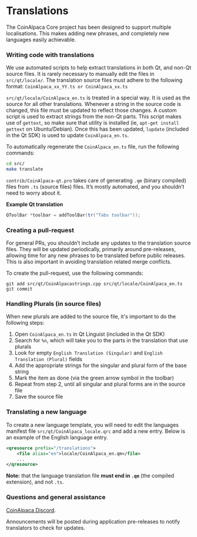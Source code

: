 Translations
============

The CoinAlpaca Core project has been designed to support multiple localisations. This makes adding new phrases, and completely new languages easily achievable.

### Writing code with translations
We use automated scripts to help extract translations in both Qt, and non-Qt source files. It is rarely necessary to manually edit the files in `src/qt/locale/`. The translation source files must adhere to the following format:
`CoinAlpaca_xx_YY.ts or CoinAlpaca_xx.ts`

`src/qt/locale/CoinAlpaca_en.ts` is treated in a special way. It is used as the source for all other translations. Whenever a string in the source code is changed, this file must be updated to reflect those changes. A custom script is used to extract strings from the non-Qt parts. This script makes use of `gettext`, so make sure that utility is installed (ie, `apt-get install gettext` on Ubuntu/Debian). Once this has been updated, `lupdate` (included in the Qt SDK) is used to update `CoinAlpaca_en.ts`.

To automatically regenerate the `CoinAlpaca_en.ts` file, run the following commands:
```sh
cd src/
make translate
```

`contrib/CoinAlpaca-qt.pro` takes care of generating `.qm` (binary compiled) files from `.ts` (source files) files. It’s mostly automated, and you shouldn’t need to worry about it.

**Example Qt translation**
```cpp
QToolBar *toolbar = addToolBar(tr("Tabs toolbar"));
```

### Creating a pull-request
For general PRs, you shouldn’t include any updates to the translation source files. They will be updated periodically, primarily around pre-releases, allowing time for any new phrases to be translated before public releases. This is also important in avoiding translation related merge conflicts.

To create the pull-request, use the following commands:
```
git add src/qt/CoinAlpacastrings.cpp src/qt/locale/CoinAlpaca_en.ts
git commit
```

### Handling Plurals (in source files)
When new plurals are added to the source file, it's important to do the following steps:

1. Open `CoinAlpaca_en.ts` in Qt Linguist (included in the Qt SDK)
2. Search for `%n`, which will take you to the parts in the translation that use plurals
3. Look for empty `English Translation (Singular)` and `English Translation (Plural)` fields
4. Add the appropriate strings for the singular and plural form of the base string
5. Mark the item as done (via the green arrow symbol in the toolbar)
6. Repeat from step 2, until all singular and plural forms are in the source file
7. Save the source file

### Translating a new language
To create a new language template, you will need to edit the languages manifest file `src/qt/CoinAlpaca_locale.qrc` and add a new entry. Below is an example of the English language entry.

```xml
<qresource prefix="/translations">
    <file alias="en">locale/CoinAlpaca_en.qm</file>
    ...
</qresource>
```

**Note:** that the language translation file **must end in `.qm`** (the compiled extension), and not `.ts`.

### Questions and general assistance
[CoinAlpaca Discord](https://discord.CoinAlpaca.io).

Announcements will be posted during application pre-releases to notify translators to check for updates.
